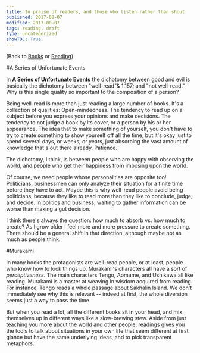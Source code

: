 ```yaml
---
title: In praise of readers, and those who listen rather than shout
published: 2017-08-07
modified: 2017-08-07
tags: reading, draft
type: uncategorized
showTOC: True
---
```




(Back to [Books](Books.html) or [Reading](Reading.html))

#A Series of Unfortunate Events

In __A Series of Unfortunate Events__ the dichotomy between good and evil is basically the dichotomy between "well-read"&
1.157; and "not well-read." Why is this single quality so important to the composition of a person?

Being well-read is more than just reading a large number of books. It's a collection of qualities: Open-mindedness. The tendency to read up on a subject before you express your opinions and make decisions. The tendency to not judge a book by its cover, or a person by his or her appearance. The idea that to make something of yourself, you don't have to try to create something to show yourself off all the time, but it's okay just to spend several days, or weeks, or years, just absorbing the vast amount of knowledge that's out there already. Patience. 

The dichotomy, I think, is between people who are happy with observing the world, and people who get their happiness from imposing upon the world.

Of course, we need people whose personalities are opposite too! Politicians, businessmen can only analyze their situation for a finite time before they have to act. Maybe this is why well-read people avoid being politicians, because they like to read more than they like to conclude, judge, and decide. In politics and business, waiting to gather information can be worse than making a gut decision. 

I think there's always the question: how much to absorb vs. how much to create? As I grow older I feel more and more pressure to create something. There should be a general shift in that direction, although maybe not as much as people think.

#Murakami

In many books the protagonists are well-read people, or at least, people who know how to look things up. Murakami's characters all have a sort of *perceptiveness*. The main characters Tengo, Aomame, and Ushikawa all like reading. Murakami is a master at weaving in wisdom acquired from reading. For instance, Tengo reads a whole passage about Sakhalin Island. We don't immediately see why this is relevant -- indeed at first, the whole diversion seems just a way to pass the time.

But when you read a lot, all the different books sit in your head, and mix themselves up in different ways like a slow-brewing stew. Aside from just teaching you more about the world and other people, readings gives you the tools to talk about situations in your own life that seem different at first glance but have the same underlying ideas, and to pick transparent metaphors.



